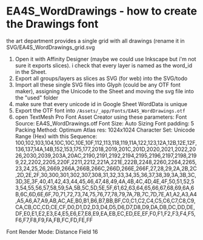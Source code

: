 # EA4S_WordDrawings - how to create the Drawings font

the art department provides a single grid with all drawings (rename it in SVG/EA4S_WordDrawings_grid.svg

1. Open it with Affinity Designer (maybe we could use Inkscape but i'm not sure it exports slices). i check that every layer is named as the word_id in the Sheet.
2. Export all groups/layers as slices as SVG (for web) into the SVG/todo
3. Import all these single SVG files into Glyph (could be any OTF font maker), assigning the Unicode to the Sheet and moving the svg file into the "used" folder
4. make sure that every unicode id in Google Sheet WordData is unique
5. Export the OTF font into `/Assets/_app/Fonts/EA4S_WordDrawings.otf`
6. open TextMesh Pro Font Asset Creator using these parameters:
Font Source: EA4S_WordDrawings.otf
Font Size: Auto Sizing
Font padding: 5
Packing Method: Optimum
Atlas res: 1024x1024
Character Set: Unicode Range (Hex) with this Sequence:
100,102,103,104,10C,10C,10E,10F,112,113,118,119,11A,122,123,12A,12B,12E,12F,136,137,14A,14B,152,153,175,177,2018,2019,201C,201D,2020,2021,2022,2026,2030,2039,203A,20AC,2190,2191,2192,2194,2195,2196,2197,2198,2199,22,2202,2205,220F,2211,2212,221A,221E,222B,2248,2260,2264,2265,23,24,25,26,2669,266A,266B,266C,266D,266E,266F,27,28,29,2A,2B,2C,2D,2E,2F,30,300,301,302,307,308,31,32,33,34,35,36,37,38,39,3A,3B,3C,3D,3E,3F,40,41,42,43,44,45,46,47,48,49,4A,4B,4C,4D,4E,4F,50,51,52,53,54,55,56,57,58,59,5A,5B,5C,5D,5E,5F,61,62,63,64,65,66,67,68,69,6A,6B,6C,6D,6E,6F,70,71,72,73,74,75,76,77,78,79,7A,7B,7C,7D,7E,A1,A2,A3,A4,A5,A6,A7,A9,AB,AC,AE,B0,B1,B6,B7,BB,BF,C0,C1,C2,C4,C5,C6,C7,C8,C9,CA,CB,CC,CD,CE,CF,D0,D1,D2,D3,D4,D5,D6,D7,D8,D9,DA,DB,DC,DD,DE,DF,E0,E1,E2,E3,E4,E5,E6,E7,E8,E9,EA,EB,EC,ED,EE,EF,F0,F1,F2,F3,F4,F5,F6,F7,F8,F9,FA,FB,FC,FD,FE,FF


Font Render Mode: Distance Field 16
